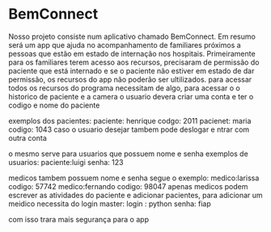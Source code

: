 # BemConnect

Nosso projeto consiste num aplicativo chamado BemConnect.
Em resumo será um app que ajuda no acompanhamento de familiares próximos a pessoas que estão em estado de internação nos hospitais.
Primeiramente para os familiares terem acesso aos recursos, precisaram de permissão do paciente que está internado e se o paciente 
não estiver em estado de dar permissão, os recursos do app não poderão ser ultilizados.
para acessar todos os recursos do programa necessitam de algo, para acessar o o historico de paciente e a camera o usuario devera criar uma conta e ter o codigo e nome do paciente 

exemplos dos pacientes:
paciente: henrique    codgo: 2011
pacienet: maria       codigo: 1043
caso o usuario desejar tambem pode deslogar e ntrar com outra conta 

o mesmo serve para usuarios que possuem nome e senha 
exemplos de usuarios:
paciente:luigi        senha: 123

medicos tambem possuem nome e senha
segue o exemplo:
medico:larissa       codigo: 57742
medico:fernando      codigo: 98047
apenas medicos podem escrever as atividades do paciente e adicionar pacientes, para adicionar um meidico necessita do login master:
login : python       senha: fiap

com isso trara mais segurança para o app

